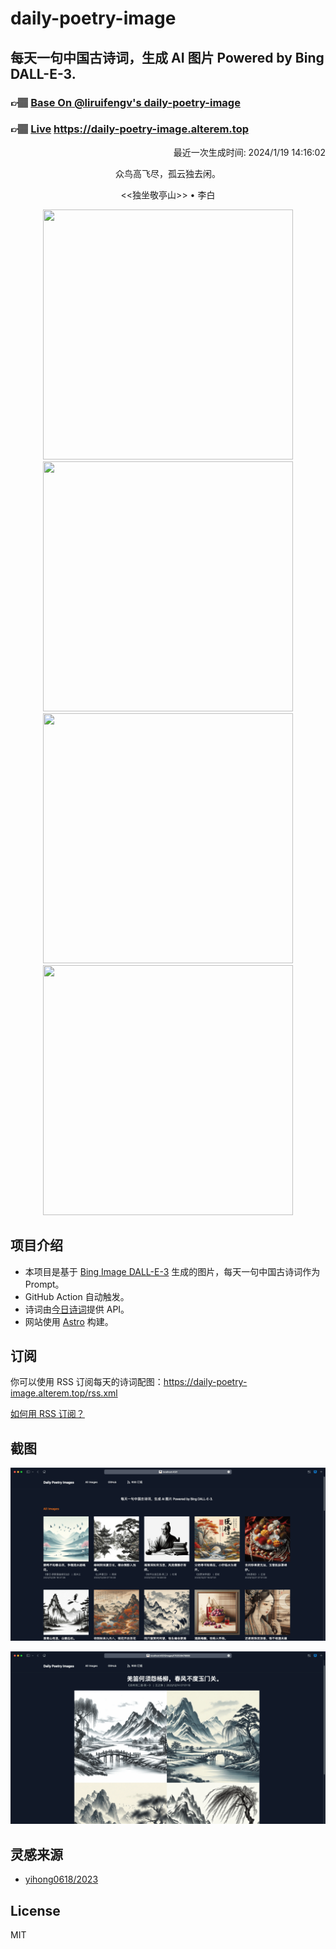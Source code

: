 
# daily-poetry-image

## 每天一句中国古诗词，生成 AI 图片 Powered by Bing DALL-E-3.

### 👉🏽 [Base On @liruifengv's daily-poetry-image](https://github.com/liruifengv/daily-poetry-image)

### 👉🏽 [Live](https://daily-poetry-image.alterem.top/) https://daily-poetry-image.alterem.top

<p align="right">
  最近一次生成时间: 2024/1/19 14:16:02
</p>
<p align="center">
众鸟高飞尽，孤云独去闲。
</p>
<p align="center">
<<独坐敬亭山>> • 李白
</p>
<p align="center">
<img src="https://tse3.mm.bing.net/th/id/OIG.LIlOCJfOJyYmtnHkYlhh" height="400" width="400" />
<img src="https://tse1.mm.bing.net/th/id/OIG.ZESruBYMWV3.9cJd4y5Z" height="400" width="400" />
<img src="https://tse1.mm.bing.net/th/id/OIG.QwFIwhe_pKc8m1FobQ4e" height="400" width="400" />
<img src="https://tse1.mm.bing.net/th/id/OIG.DiEfLb4jvDIp9rGRimlD" height="400" width="400" />
</p>

## 项目介绍

-   本项目是基于 [Bing Image DALL-E-3](https://www.bing.com/images/create) 生成的图片，每天一句中国古诗词作为 Prompt。
-   GitHub Action 自动触发。
-   诗词由[今日诗词](https://www.jinrishici.com/)提供 API。
-   网站使用 [Astro](https://astro.build) 构建。

## 订阅

你可以使用 RSS 订阅每天的诗词配图：https://daily-poetry-image.alterem.top/rss.xml

[如何用 RSS 订阅？](https://zhuanlan.zhihu.com/p/55026716)

## 截图

![图片列表](./screenshots/Snipaste_2023-12-28_21-00-26.png)

![图片详情](./screenshots/Snipaste_2023-12-28_21-00-53.png)

## 灵感来源

-   [yihong0618/2023](https://github.com/yihong0618/2023)

## License

MIT
